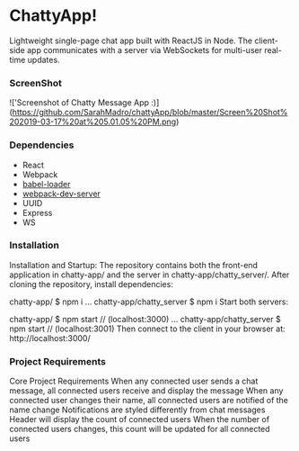 ChattyApp!
=====================

Lightweight single-page chat app built with ReactJS in Node. The client-side app communicates with a server via WebSockets for multi-user real-time updates.

### ScreenShot

!['Screenshot of Chatty Message App :)] (https://github.com/SarahMadro/chattyApp/blob/master/Screen%20Shot%202019-03-17%20at%205.01.05%20PM.png)

### Dependencies

* React
* Webpack
* [babel-loader](https://github.com/babel/babel-loader)
* [webpack-dev-server](https://github.com/webpack/webpack-dev-server)
* UUID
* Express
* WS

### Installation

Installation and Startup:
The repository contains both the front-end application in chatty-app/ and the server in chatty-app/chatty_server/. After cloning the repository, install dependencies:

chatty-app/ $ npm i
...
chatty-app/chatty_server $ npm i
Start both servers:

chatty-app/ $ npm start  // (localhost:3000)
...
chatty-app/chatty_server $ npm start  // (localhost:3001)
Then connect to the client in your browser at: http://localhost:3000/

### Project Requirements

Core Project Requirements
When any connected user sends a chat message, all connected users receive and display the message
When any connected user changes their name, all connected users are notified of the name change
Notifications are styled differently from chat messages
Header will display the count of connected users
When the number of connected users changes, this count will be updated for all connected users
